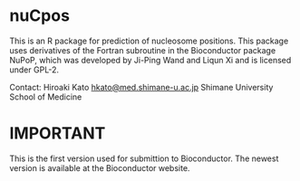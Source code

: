 # nuCpos
This is an R package for prediction of nucleosome positions. This package uses derivatives of the Fortran subroutine in the Bioconductor package NuPoP, which was developed by Ji-Ping Wand and Liqun Xi and is licensed under GPL-2.

Contact: 
Hiroaki Kato <hkato@med.shimane-u.ac.jp>
Shimane University School of Medicine

# IMPORTANT
This is the first version used for submittion to Bioconductor. The newest version is available at the Bioconductor website.
